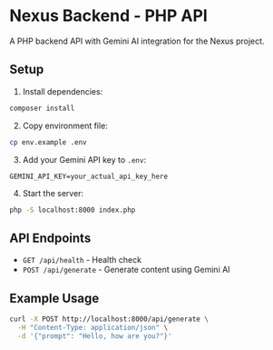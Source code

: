 # Nexus Backend - PHP API

A PHP backend API with Gemini AI integration for the Nexus project.

## Setup

1. Install dependencies:
```bash
composer install
```

2. Copy environment file:
```bash
cp env.example .env
```

3. Add your Gemini API key to `.env`:
```
GEMINI_API_KEY=your_actual_api_key_here
```

4. Start the server:
```bash
php -S localhost:8000 index.php
```

## API Endpoints

- `GET /api/health` - Health check
- `POST /api/generate` - Generate content using Gemini AI

## Example Usage

```bash
curl -X POST http://localhost:8000/api/generate \
  -H "Content-Type: application/json" \
  -d '{"prompt": "Hello, how are you?"}'
```
